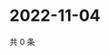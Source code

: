 # 2022-11-04

共 0 条

<!-- BEGIN WEIBO -->
<!-- 最后更新时间 Fri Nov 04 2022 09:41:09 GMT+0800 (China Standard Time) -->

<!-- END WEIBO -->
